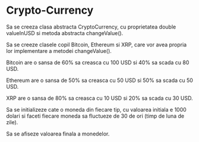 # Crypto-Currency
Sa se creeza clasa abstracta CryptoCurrency, cu proprietatea double valueInUSD si metoda abstracta changeValue().

Sa se creeze clasele copil Bitcoin, Ethereum si XRP, care vor avea propria lor implementare a metodei changeValue().

Bitcoin are o sansa de 60% sa creasca cu 100 USD si 40% sa scada cu 80 USD.

Ethereum are o sansa de 50% sa creasca cu 50 USD si 50% sa scada cu 50 USD.

XRP are o sansa de 80% sa creasca cu 10 USD si 20% sa scada cu 30 USD.

Sa se initializeze cate o moneda din fiecare tip, cu valoarea initiala e 1000 dolari si faceti fiecare moneda sa fluctueze de 30 de ori (timp de luna de zile).

Sa se afiseze valoarea finala a monedelor.
